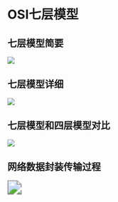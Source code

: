 

# OSI七层模型

## 七层模型简要

![](https://img.yatjay.top/md/202203251551244.png)

## 七层模型详细

![](https://img.yatjay.top/md/202203251551863.png)

## 七层模型和四层模型对比

![](https://img.yatjay.top/md/202203251551894.png)

## 网络数据封装传输过程

<img src="https://img.yatjay.top/md/202203251551386.png" style="zoom:200%;" />